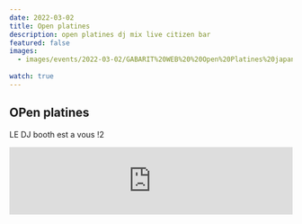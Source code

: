 ```yaml
---
date: 2022-03-02
title: Open platines 
description: open platines dj mix live citizen bar 
featured: false
images: 
  - images/events/2022-03-02/GABARIT%20WEB%20%20Open%20Platines%20japan%20.jpg
 
watch: true
---
```


## OPen platines

LE DJ booth est a vous !2

<iframe width="100%" height="120" src="https://www.mixcloud.com/widget/iframe/?hide_cover=1&feed=%2Fcitizenbarfr%2Fflop-flop-sound-system-20220218-194614%2F" frameborder="0" ></iframe>
